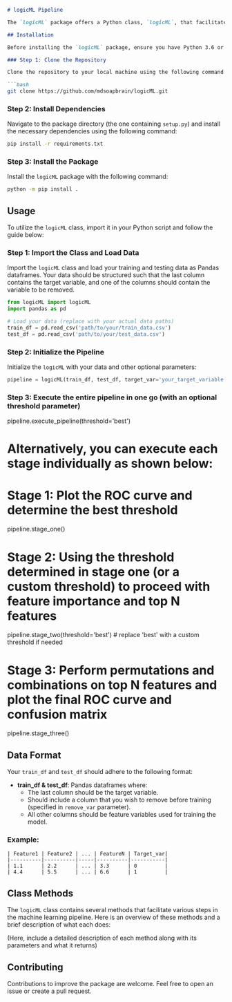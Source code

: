 ```markdown
# logicML Pipeline

The `logicML` package offers a Python class, `logicML`, that facilitates streamlined machine learning model training and evaluation utilizing the H2O AutoML library. The package encompasses a rich set of methods for data preparation, training, evaluating, and visualizing the performance of the models using various charts and metrics.

## Installation

Before installing the `logicML` package, ensure you have Python 3.6 or later installed on your system. After confirming your Python installation, follow the steps below to install the `logicML` package:

### Step 1: Clone the Repository

Clone the repository to your local machine using the following command:

```bash
git clone https://github.com/mdsoapbrain/logicML.git
```

### Step 2: Install Dependencies

Navigate to the package directory (the one containing `setup.py`) and install the necessary dependencies using the following command:

```bash
pip install -r requirements.txt
```

### Step 3: Install the Package

Install the `logicML` package with the following command:

```bash
python -m pip install .
```

## Usage

To utilize the `logicML` class, import it in your Python script and follow the guide below:

### Step 1: Import the Class and Load Data

Import the `logicML` class and load your training and testing data as Pandas dataframes. Your data should be structured such that the last column contains the target variable, and one of the columns should contain the variable to be removed.

```python
from logicML import logicML
import pandas as pd

# Load your data (replace with your actual data paths)
train_df = pd.read_csv('path/to/your/train_data.csv')
test_df = pd.read_csv('path/to/your/test_data.csv')
```

### Step 2: Initialize the Pipeline

Initialize the `logicML` with your data and other optional parameters:

```python
pipeline = logicML(train_df, test_df, target_var='your_target_variable', remove_var='variable_to_remove')
```


### Step 3: Execute the entire pipeline in one go (with an optional threshold parameter)
pipeline.execute_pipeline(threshold='best')

# Alternatively, you can execute each stage individually as shown below:

# Stage 1: Plot the ROC curve and determine the best threshold
pipeline.stage_one()

# Stage 2: Using the threshold determined in stage one (or a custom threshold) to proceed with feature importance and top N features
pipeline.stage_two(threshold='best') # replace 'best' with a custom threshold if needed

# Stage 3: Perform permutations and combinations on top N features and plot the final ROC curve and confusion matrix
pipeline.stage_three()


## Data Format

Your `train_df` and `test_df` should adhere to the following format:

- **train_df & test_df**: Pandas dataframes where:
  - The last column should be the target variable.
  - Should include a column that you wish to remove before training (specified in `remove_var` parameter).
  - All other columns should be feature variables used for training the model.

### Example:

```plaintext
| Feature1 | Feature2 | ... | FeatureN | Target_var|
|----------|----------|-----|----------|-----------|
| 1.1      | 2.2      | ... | 3.3      | 0         |
| 4.4      | 5.5      | ... | 6.6      | 1         |
```

## Class Methods

The `logicML` class contains several methods that facilitate various steps in the machine learning pipeline. Here is an overview of these methods and a brief description of what each does:

(Here, include a detailed description of each method along with its parameters and what it returns)

## Contributing

Contributions to improve the package are welcome. Feel free to open an issue or create a pull request.
```
